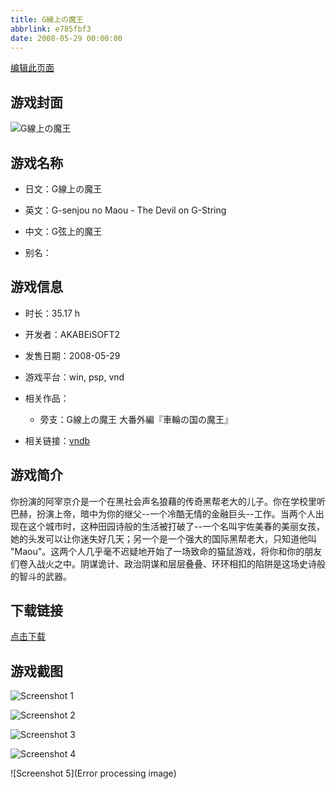 ```yaml
---
title: G線上の魔王
abbrlink: e785fbf3
date: 2008-05-29 00:00:00
---
```

[编辑此页面](https://github.com/ACG-3/ADV3-source/blob/main/source/_posts/G%E7%B7%9A%E4%B8%8A%E3%81%AE%E9%AD%94%E7%8E%8B.md)

## 游戏封面

![G線上の魔王](https://pan.timero.xyz/d/onedrive/img_lib_001/G%E7%B7%9A%E4%B8%8A%E3%81%AE%E9%AD%94%E7%8E%8B_cover.avif)


## 游戏名称

- 日文：G線上の魔王
- 英文：G-senjou no Maou - The Devil on G-String
- 中文：G弦上的魔王

- 别名：


## 游戏信息

- 时长：35.17 h
- 开发者：AKABEiSOFT2
- 发售日期：2008-05-29
- 游戏平台：win, psp, vnd
- 相关作品：
   - 旁支：G線上の魔王 大番外編『車輪の国の魔王』

- 相关链接：[vndb](https://vndb.org/v211)


## 游戏简介

你扮演的阿宰京介是一个在黑社会声名狼藉的传奇黑帮老大的儿子。你在学校里听巴赫，扮演上帝，暗中为你的继父--一个冷酷无情的金融巨头--工作。当两个人出现在这个城市时，这种田园诗般的生活被打破了--一个名叫宇佐美春的美丽女孩，她的头发可以让你迷失好几天；另一个是一个强大的国际黑帮老大，只知道他叫 "Maou"。这两个人几乎毫不迟疑地开始了一场致命的猫鼠游戏，将你和你的朋友们卷入战火之中。阴谋诡计、政治阴谋和层层叠叠、环环相扣的陷阱是这场史诗般的智斗的武器。




## 下载链接

[点击下载](https://pan.timero.xyz/onedrive/adv_lib_001/G%E7%B7%9A%E4%B8%8A%E3%81%AE%E9%AD%94%E7%8E%8B)


## 游戏截图


![Screenshot 1](https://pan.timero.xyz/d/onedrive/img_lib_001/G%E7%B7%9A%E4%B8%8A%E3%81%AE%E9%AD%94%E7%8E%8B_Screenshot_1.avif)

![Screenshot 2](https://pan.timero.xyz/d/onedrive/img_lib_001/G%E7%B7%9A%E4%B8%8A%E3%81%AE%E9%AD%94%E7%8E%8B_Screenshot_2.avif)

![Screenshot 3](https://pan.timero.xyz/d/onedrive/img_lib_001/G%E7%B7%9A%E4%B8%8A%E3%81%AE%E9%AD%94%E7%8E%8B_Screenshot_3.avif)

![Screenshot 4](https://pan.timero.xyz/d/onedrive/img_lib_001/G%E7%B7%9A%E4%B8%8A%E3%81%AE%E9%AD%94%E7%8E%8B_Screenshot_4.avif)

![Screenshot 5](Error processing image)

